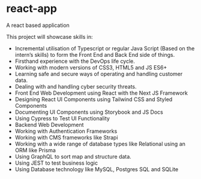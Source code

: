 # react-app
A react based application

This project will showcase skills in:
- Incremental utilisation of Typescript or regular Java Script (Based on the intern’s skills) to form the Front End and Back End side of things.
- Firsthand experience with the DevOps life cycle.
- Working with modern versions of CSS3, HTML5 and JS ES6+
- Learning safe and secure ways of operating and handling customer data.
- Dealing with and handling cyber security threats.
- Front End Web Development using React with the Next JS Framework
- Designing React UI Components using Tailwind CSS and Styled Components
- Documenting UI Components using Storybook and JS Docs
- Using Cypress to Test UI Functionality
- Backend Web Development
- Working with Authentication Frameworks
- Working with CMS frameworks like Strapi
- Working with a wide range of database types like Relational using an ORM like Prisma
- Using GraphQL to sort map and structure data.
- Using JEST to test business logic
- Using Database technology like MySQL, Postgres SQL and SQLite